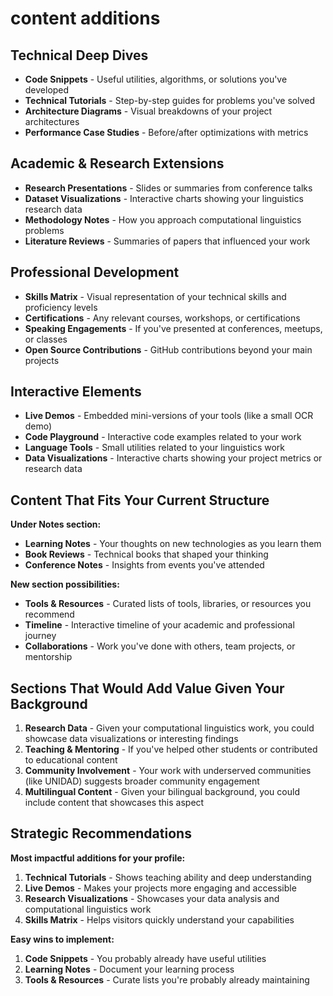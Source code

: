 # content additions

## Technical Deep Dives

- **Code Snippets** - Useful utilities, algorithms, or solutions you've developed
- **Technical Tutorials** - Step-by-step guides for problems you've solved
- **Architecture Diagrams** - Visual breakdowns of your project architectures
- **Performance Case Studies** - Before/after optimizations with metrics

## Academic & Research Extensions

- **Research Presentations** - Slides or summaries from conference talks
- **Dataset Visualizations** - Interactive charts showing your linguistics research data
- **Methodology Notes** - How you approach computational linguistics problems
- **Literature Reviews** - Summaries of papers that influenced your work

## Professional Development

- **Skills Matrix** - Visual representation of your technical skills and proficiency levels
- **Certifications** - Any relevant courses, workshops, or certifications
- **Speaking Engagements** - If you've presented at conferences, meetups, or classes
- **Open Source Contributions** - GitHub contributions beyond your main projects

## Interactive Elements

- **Live Demos** - Embedded mini-versions of your tools (like a small OCR demo)
- **Code Playground** - Interactive code examples related to your work
- **Language Tools** - Small utilities related to your linguistics work
- **Data Visualizations** - Interactive charts showing your project metrics or research data

## Content That Fits Your Current Structure

**Under Notes section:**

- **Learning Notes** - Your thoughts on new technologies as you learn them
- **Book Reviews** - Technical books that shaped your thinking
- **Conference Notes** - Insights from events you've attended

**New section possibilities:**

- **Tools & Resources** - Curated lists of tools, libraries, or resources you recommend
- **Timeline** - Interactive timeline of your academic and professional journey
- **Collaborations** - Work you've done with others, team projects, or mentorship

## Sections That Would Add Value Given Your Background

1. **Research Data** - Given your computational linguistics work, you could showcase data visualizations or interesting findings
2. **Teaching & Mentoring** - If you've helped other students or contributed to educational content
3. **Community Involvement** - Your work with underserved communities (like UNIDAD) suggests broader community engagement
4. **Multilingual Content** - Given your bilingual background, you could include content that showcases this aspect

## Strategic Recommendations

**Most impactful additions for your profile:**

1. **Technical Tutorials** - Shows teaching ability and deep understanding
2. **Live Demos** - Makes your projects more engaging and accessible
3. **Research Visualizations** - Showcases your data analysis and computational linguistics work
4. **Skills Matrix** - Helps visitors quickly understand your capabilities

**Easy wins to implement:**

1. **Code Snippets** - You probably already have useful utilities
2. **Learning Notes** - Document your learning process
3. **Tools & Resources** - Curate lists you're probably already maintaining
